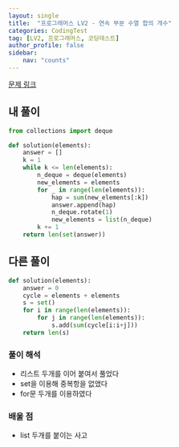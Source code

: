 ```yaml
---
layout: single
title:  "프로그래머스 LV2 - 연속 부분 수열 합의 개수"
categories: CodingTest
tag: [LV2, 프로그래머스, 코딩테스트]
author_profile: false
sidebar: 
    nav: "counts"
---
```


[문제 링크](https://school.programmers.co.kr/learn/courses/30/lessons/131701)


## 내 풀이
```python
from collections import deque

def solution(elements):
    answer = []
    k = 1
    while k <= len(elements):
        n_deque = deque(elements)
        new_elements = elements
        for _ in range(len(elements)):
            hap = sum(new_elements[:k])
            answer.append(hap)
            n_deque.rotate(1)
            new_elements = list(n_deque)
        k += 1
    return len(set(answer))
```


## 다른 풀이
```python
def solution(elements):
    answer = 0
    cycle = elements + elements
    s = set()
    for i in range(len(elements)):
        for j in range(len(elements)):
            s.add(sum(cycle[i:i+j]))
    return len(s)
```

### 풀이 해석
- 리스트 두개를 이어 붙여서 풀었다
- set을 이용해 중복항을 없앴다
- for문 두개를 이용하였다

### 배울 점
- list 두개를 붙이는 사고
